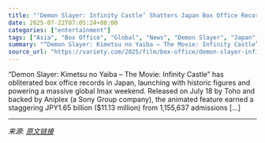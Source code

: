 ```yaml
---
title: "‘Demon Slayer: Infinity Castle’ Shatters Japan Box Office Records"
date: 2025-07-22T07:05:24+08:00
categories: ["entertainment"]
tags: ["Asia", "Box Office", "Global", "News", "Demon Slayer", "Japan", "Kokuho"]
summary: "“Demon Slayer: Kimetsu no Yaiba – The Movie: Infinity Castle” has obliterated box office records in Japan, launching with historic figures and powering a massive global Imax weekend. Released on July "
source_url: "https://variety.com/2025/film/box-office/demon-slayer-infinity-castle-japan-box-office-records-1236466577/"
---
```


“Demon Slayer: Kimetsu no Yaiba – The Movie: Infinity Castle” has obliterated box office records in Japan, launching with historic figures and powering a massive global Imax weekend. Released on July 18 by Toho and backed by Aniplex (a Sony Group company), the animated feature earned a staggering JPY1.65 billion ($11.13 million) from 1,155,637 admissions [&#8230;]

---

*来源: [原文链接](https://variety.com/2025/film/box-office/demon-slayer-infinity-castle-japan-box-office-records-1236466577/)*
